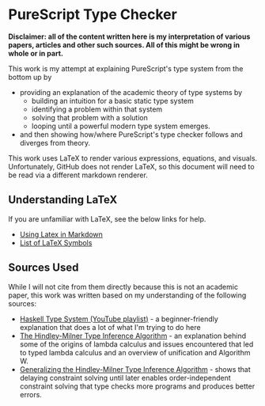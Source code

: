 # PureScript Type Checker

**Disclaimer: all of the content written here is my interpretation of various papers, articles and other such sources. All of this might be wrong in whole or in part.**

This work is my attempt at explaining PureScript's type system from the bottom up by
- providing an explanation of the academic theory of type systems by
    - building an intuition for a basic static type system
    - identifying a problem within that system
    - solving that problem with a solution
    - looping until a powerful modern type system emerges.
- and then showing how/where PureScript's type checker follows and diverges from theory.

This work uses LaTeX to render various expressions, equations, and visuals. Unfortunately, GitHub does not render LaTeX, so this document will need to be read via a different markdown renderer.

## Understanding LaTeX

If you are unfamiliar with LaTeX, see the below links for help.

- [Using Latex in Markdown](https://ashki23.github.io/markdown-latex.html#latex)
- [List of LaTeX Symbols](https://latex.wikia.org/wiki/List_of_LaTeX_symbols)

## Sources Used

While I will not cite from them directly because this is not an academic paper, this work was written based on my understanding of the following sources:
- [Haskell Type System (YouTube playlist)](https://www.youtube.com/watch?v=nAlyU4OPa40&list=PLLMfIaSUuqCPpR8N5uXlp0s4Byts2v51R) - a beginner-friendly explanation that does a lot of what I'm trying to do here
- [The Hindley-Milner Type Inference Algorithm](https://steshaw.org/hm/hindley-milner.pdf) - an explanation behind some of the origins of lambda calculus and issues encountered that led to typed lambda calculus and an overview of unification and Algorithm W.
- [Generalizing the Hindley-Milner Type Inference Algorithm](https://www.cs.uu.nl/research/techreps/repo/CS-2002/2002-031.pdf) - shows that delaying constraint solving until later enables order-independent constraint solving that type checks more programs and produces better errors.
